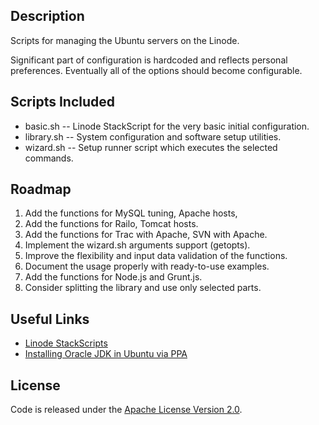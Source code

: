 ## Description

Scripts for managing the Ubuntu servers on the Linode.

Significant part of configuration is hardcoded and reflects personal preferences.
Eventually all of the options should become configurable.

## Scripts Included

* basic.sh -- Linode StackScript for the very basic initial configuration.
* library.sh -- System configuration and software setup utilities.
* wizard.sh -- Setup runner script which executes the selected commands.

## Roadmap

1. Add the functions for MySQL tuning, Apache hosts,
1. Add the functions for Railo, Tomcat hosts.
1. Add the functions for Trac with Apache, SVN with Apache.
1. Implement the wizard.sh arguments support (getopts).
1. Improve the flexibility and input data validation of the functions.
1. Document the usage properly with ready-to-use examples.
1. Add the functions for Node.js and Grunt.js.
1. Consider splitting the library and use only selected parts.

## Useful Links

* [Linode StackScripts](https://library.linode.com/stackscripts)
* [Installing Oracle JDK in Ubuntu via PPA](http://www.webupd8.org/2012/01/install-oracle-java-jdk-7-in-ubuntu-via.html)

## License

Code is released under the [Apache License Version 2.0](http://www.apache.org/licenses/LICENSE-2.0).
